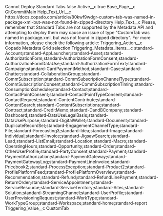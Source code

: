 <?xml version="1.0" encoding="UTF-8"?>
<CustomMetadata xmlns="http://soap.sforce.com/2006/04/metadata" xmlns:xsi="http://www.w3.org/2001/XMLSchema-instance" xmlns:xsd="http://www.w3.org/2001/XMLSchema">
    <label>Cannot Deploy Standard Tabs</label>
    <protected>false</protected>
    <values>
        <field>Active__c</field>
        <value xsi:type="xsd:boolean">true</value>
    </values>
    <values>
        <field>Base_Page__c</field>
        <value xsi:type="xsd:string">GitCommitMain</value>
    </values>
    <values>
        <field>Help_Text_Url__c</field>
        <value xsi:type="xsd:string">https://docs.copado.com/article/80kwf9wdgr-custom-tab-was-named-in-package-xml-but-was-not-found-in-zipped-directory</value>
    </values>
    <values>
        <field>Help_Text__c</field>
        <value xsi:type="xsd:string">Please, remember that Standard Tabs are not supported by the Metadata API and attempting to deploy them may cause an issue of type &quot;CustomTab was named in package.xml, but was not found in zipped directory&quot;. For more information, please check the following article:</value>
    </values>
    <values>
        <field>Triggering_Action__c</field>
        <value xsi:type="xsd:string">Copado Metadata Grid selection</value>
    </values>
    <values>
        <field>Triggering_Metadata_Items__c</field>
        <value xsi:type="xsd:string">standard-Account;standard-AppLauncher;standard-Asset;standard-AuthorizationForm;standard-AuthorizationFormConsent;standard-AuthorizationFormDataUse;standard-AuthorizationFormText;standard-Campaign;standard-CardPaymentMethod;standard-Case;standard-Chatter;standard-CollaborationGroup;standard-CommSubscription;standard-CommSubscriptionChannelType;standard-CommSubscriptionConsent;standard-CommSubscriptionTiming;standard-ConsumptionSchedule;standard-Contact;standard-ContactPointConsent;standard-ContactPointTypeConsent;standard-ContactRequest;standard-ContentContribute;standard-ContentSearch;standard-ContentSubscriptions;standard-Contract;standard-CreditMemo;standard-DandBCompany;standard-Dashboard;standard-DataUseLegalBasis;standard-DataUsePurpose;standard-DigitalWallet;standard-Document;standard-DuplicateRecordSet;standard-EngagementChannelType;standard-File;standard-Forecasting3;standard-Idea;standard-Image;standard-Individual;standard-Invoice;standard-JigsawSearch;standard-Lead;standard-ListEmail;standard-Location;standard-Macro;standard-OperatingHours;standard-Opportunity;standard-Order;standard-OtherUserProfile;standard-PartyConsent;standard-Payment;standard-PaymentAuthorization;standard-PaymentGateway;standard-PaymentGatewayLog;standard-PaymentLineInvoice;standard-Pricebook2;standard-ProcessException;standard-Product2;standard-ProfilePlatformFeed;standard-ProfilePlatformOverview;standard-Recommendation;standard-Refund;standard-RefundLinePayment;standard-ReturnOrder;standard-ServiceAppointment;standard-ServiceResource;standard-ServiceTerritory;standard-Sites;standard-Solution;standard-StreamingChannel;standard-UserProfile;standard-UserProvisioningRequest;standard-WorkType;standard-WorkTypeGroup;standard-Workspace;standard-home;standard-report</value>
    </values>
    <values>
        <field>Triggering_Value__c</field>
        <value xsi:type="xsd:string">CustomTab</value>
    </values>
</CustomMetadata>
